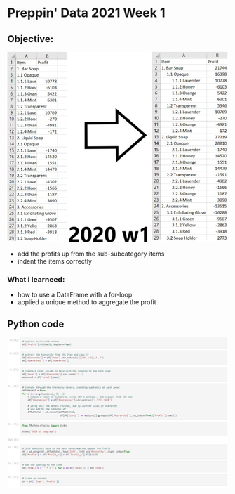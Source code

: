 

# Preppin' Data 2021 Week 1

## Objective:
<img src='2020 w1.jpg?raw=true' alt="Python code for bonus charts">

* add the profits up from the sub-subcategory items
* indent the items correctly

### What i learneed:
* how to use a DataFrame with a for-loop
* applied a unique method to aggregate the profit

## Python code
<a href="Untitled.ipynb">
<img src='code snippit.jpg?raw=true' alt="Python code">
</a>
